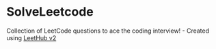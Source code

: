 # SolveLeetcode
Collection of LeetCode questions to ace the coding interview! - Created using [LeetHub v2](https://github.com/arunbhardwaj/LeetHub-2.0)
